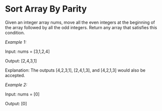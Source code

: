 # Sort Array By Parity

Given an integer array nums, move all the even integers at the beginning of the array followed by all the odd integers. Return any array that satisfies this condition.

*Example 1:*

Input: nums = [3,1,2,4]

Output: [2,4,3,1]

Explanation: The outputs [4,2,3,1], [2,4,1,3], and [4,2,1,3] would also be accepted.

*Example 2:*

Input: nums = [0]

Output: [0]